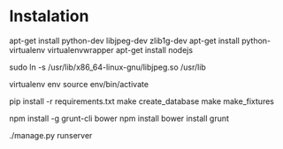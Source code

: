 # Instalation #
apt-get install python-dev libjpeg-dev zlib1g-dev
apt-get install python-virtualenv virtualenvwrapper
apt-get install nodejs

sudo ln -s /usr/lib/x86_64-linux-gnu/libjpeg.so /usr/lib

virtualenv env
source env/bin/activate

pip install -r requirements.txt
make create_database
make make_fixtures

npm install -g grunt-cli bower
npm install
bower install
grunt

./manage.py runserver <br>